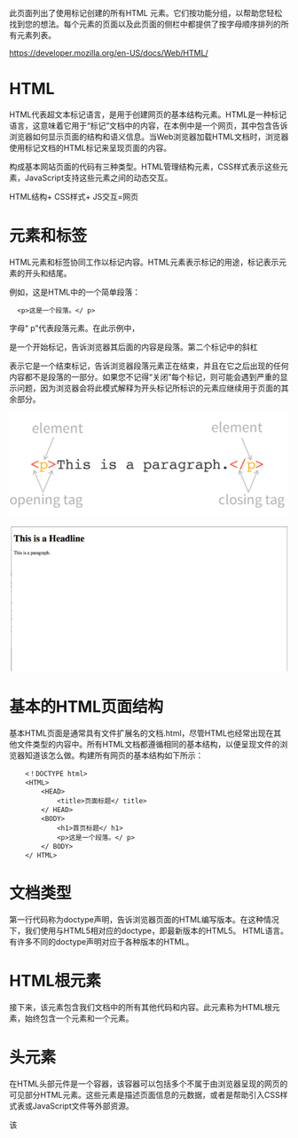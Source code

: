 此页面列出了使用标记创建的所有HTML 元素。它们按功能分组，以帮助您轻松找到您的想法。每个元素的页面以及此页面的侧栏中都提供了按字母顺序排列的所有元素列表。

https://developer.mozilla.org/en-US/docs/Web/HTML/

# HTML

HTML代表超文本标记语言，是用于创建网页的基本结构元素。HTML是一种标记语言，这意味着它用于“标记”文档中的内容，在本例中是一个网页，其中包含告诉浏览器如何显示页面的结构和语义信息。当Web浏览器加载HTML文档时，浏览器使用标记文档的HTML标记来呈现页面的内容。

构成基本网站页面的代码有三种类型。HTML管理结构元素，CSS样式表示这些元素，JavaScript支持这些元素之间的动态交互。

HTML结构+ CSS样式+ JS交互=网页

# 元素和标签

HTML元素和标签协同工作以标记内容。HTML元素表示标记的用途，标记表示元素的开头和结尾。

例如，这是HTML中的一个简单段落：

      <p>这是一个段落。</ p>
      
字母“ p”代表段落元素。在此示例中，<p>是一个开始标记，告诉浏览器其后面的内容是段落。第二个标记中的斜杠</p>表示它是一个结束标记，告诉浏览器段落元素正在结束，并且在它之后出现的任何内容都不是段落的一部分。如果您不记得“关闭”每个标记，则可能会遇到严重的显示问题，因为浏览器会将此模式解释为开头标记所标识的元素应继续用于页面的其余部分。

![](https://github.com/linbearababy/phthon-deep-/blob/master/catagory/python%20%E7%88%AC%E8%99%AB/pictures/%E5%B1%8F%E5%B9%95%E5%BF%AB%E7%85%A7%202019-05-30%2016.24.20.png)

![](https://github.com/linbearababy/phthon-deep-/blob/master/catagory/python%20%E7%88%AC%E8%99%AB/pictures/%E5%B1%8F%E5%B9%95%E5%BF%AB%E7%85%A7%202019-05-30%2016.25.16.png)

# 基本的HTML页面结构
基本HTML页面是通常具有文件扩展名的文档.html，尽管HTML也经常出现在其他文件类型的内容中。所有HTML文档都遵循相同的基本结构，以便呈现文件的浏览器知道该怎么做。构建所有网页的基本结构如下所示：

        <！DOCTYPE html>
        <HTML>
            <HEAD>
                <title>页面标题</ title>
            </ HEAD>
            <BODY>
                <h1>首页标题</ h1>
                <p>这是一个段落。</ p>
            </ BODY>
        </ HTML>
        
# 文档类型
第一行代码<!DOCTYPE html>称为doctype声明，告诉浏览器页面的HTML编写版本。在这种情况下，我们使用与HTML5相对应的doctype，即最新版本的HTML5。 HTML语言。有许多不同的doctype声明对应于各种版本的HTML。

# HTML根元素
接下来，该<html>元素包含我们文档中的所有其他代码和内容。此元素称为HTML根元素，始终包含一个<head>元素和一个<body>元素。
      
# 头元素
在HTML头部元件是一个容器，该容器可以包括多个不属于由浏览器呈现的网页的可见部分HTML元素。这些元素是描述页面信息的元数据，或者是帮助引入CSS样式表或JavaScript文件等外部资源。

该<title>元素是需要被包含在范围内的唯一元素<head>标签。此元素中的内容在浏览器的选项卡中显示为页面标题，也是搜索引擎用于标识页面标题的内容。

可以在<head>元素内使用的所有HTML元素都是：

<base>
<link>
<meta>
<noscript>
<script>
<style>
<title> （需要）
      
# 身体元素
HTML文档中只能有一个元素，因为此元素是保存文档内容的容器。您在浏览器中呈现的所有内容都包含在此元素中。在上面的示例中，页面的内容是标题和简单段落。 <body>
      
嵌套
您可能已经注意到我一直将HTML元素称为“容器”。这是因为正确的“嵌套”是编写HTML的关键部分，可以在所有浏览器中使用，将呈现所有内容，屏幕阅读器可读取，以及将能够成为CSS和JavaScript的目标。就HTML而言，嵌套意味着你认为它可能意味着什么：每个元素进入另一个元素，就像嵌套玩偶在物理上“嵌套”在彼此之内。

例如，我们上面概述的基本页面结构是有效的HTML，因为每个元素的开始标记都有一个结束标记，并且完全包含其中的任何其他元素。

我已经使用HTML注释来标记我们用来显示哪些标签是打开标签以及哪些标签是关闭标签的示例，因此您可以看到每个元素是如何嵌套的。在HTML中，这是两者之间的任何内容<!--，并-->是不会被浏览器渲染的评论。

            <！DOCTYPE html> <！ -  doctype declaration  - >
            <html> <！ - 打开HTML标记 - >
                <head> <！ - 打开头标记 - >
                    <title>页面标题</ title> <！ - 标题标签 - >
                </ head> <！ - 关闭头标记 - >
                <body> <！ - 打开body标签 - >
                    <h1>首页标题</ h1> <！ -  h1标题 - >
                    <p>这是一个段落。</ p> <！ -  paragraph  - >
                </ body> <！ - 关闭身体标签 - >
            </ html> <！ - 关闭HTML标记 - >
请记住，开发人员使用缩进来帮助确保其HTML正确嵌套并确保所有开始标记都具有相应的结束标记。就像HTML注释一样，浏览器不会在代码中显示缩进，这些格式化模式只是为了帮助提高代码的可读性。
